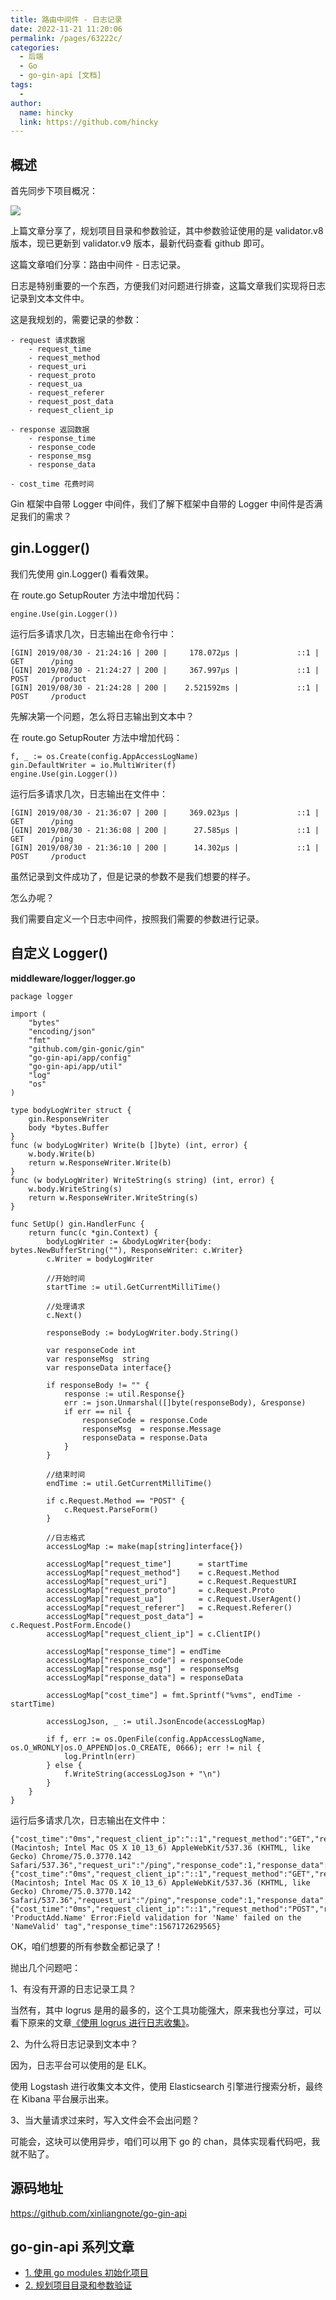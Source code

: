 ```yaml
---
title: 路由中间件 - 日志记录
date: 2022-11-21 11:20:06
permalink: /pages/63222c/
categories:
  - 后端
  - Go
  - go-gin-api [文档]
tags:
  - 
author: 
  name: hincky
  link: https://github.com/hincky
---
```

## 概述

首先同步下项目概况：

![](https://hincky-blog.oss-cn-guangzhou.aliyuncs.com/02-backend/go/go-gin-api/img/3_api_1.png)

上篇文章分享了，规划项目目录和参数验证，其中参数验证使用的是 validator.v8 版本，现已更新到 validator.v9 版本，最新代码查看 github 即可。

这篇文章咱们分享：路由中间件 - 日志记录。

日志是特别重要的一个东西，方便我们对问题进行排查，这篇文章我们实现将日志记录到文本文件中。

这是我规划的，需要记录的参数：

```
- request 请求数据
    - request_time
    - request_method
    - request_uri
    - request_proto
    - request_ua
    - request_referer
    - request_post_data
    - request_client_ip
    
- response 返回数据
    - response_time
    - response_code
    - response_msg
    - response_data
    
- cost_time 花费时间
```
Gin 框架中自带 Logger 中间件，我们了解下框架中自带的 Logger 中间件是否满足我们的需求？

## gin.Logger()

我们先使用 gin.Logger() 看看效果。

在 route.go SetupRouter 方法中增加代码：

```
engine.Use(gin.Logger())
```

运行后多请求几次，日志输出在命令行中：

```
[GIN] 2019/08/30 - 21:24:16 | 200 |     178.072µs |             ::1 | GET      /ping
[GIN] 2019/08/30 - 21:24:27 | 200 |     367.997µs |             ::1 | POST     /product
[GIN] 2019/08/30 - 21:24:28 | 200 |    2.521592ms |             ::1 | POST     /product
```

先解决第一个问题，怎么将日志输出到文本中？

在 route.go SetupRouter 方法中增加代码：

```
f, _ := os.Create(config.AppAccessLogName)
gin.DefaultWriter = io.MultiWriter(f)
engine.Use(gin.Logger())
```

运行后多请求几次，日志输出在文件中：

```
[GIN] 2019/08/30 - 21:36:07 | 200 |     369.023µs |             ::1 | GET      /ping
[GIN] 2019/08/30 - 21:36:08 | 200 |      27.585µs |             ::1 | GET      /ping
[GIN] 2019/08/30 - 21:36:10 | 200 |      14.302µs |             ::1 | POST     /product
```

虽然记录到文件成功了，但是记录的参数不是我们想要的样子。

怎么办呢？

我们需要自定义一个日志中间件，按照我们需要的参数进行记录。

## 自定义 Logger()

**middleware/logger/logger.go**

```
package logger

import (
	"bytes"
	"encoding/json"
	"fmt"
	"github.com/gin-gonic/gin"
	"go-gin-api/app/config"
	"go-gin-api/app/util"
	"log"
	"os"
)

type bodyLogWriter struct {
	gin.ResponseWriter
	body *bytes.Buffer
}
func (w bodyLogWriter) Write(b []byte) (int, error) {
	w.body.Write(b)
	return w.ResponseWriter.Write(b)
}
func (w bodyLogWriter) WriteString(s string) (int, error) {
	w.body.WriteString(s)
	return w.ResponseWriter.WriteString(s)
}

func SetUp() gin.HandlerFunc {
	return func(c *gin.Context) {
		bodyLogWriter := &bodyLogWriter{body: bytes.NewBufferString(""), ResponseWriter: c.Writer}
		c.Writer = bodyLogWriter

		//开始时间
		startTime := util.GetCurrentMilliTime()

		//处理请求
		c.Next()

		responseBody := bodyLogWriter.body.String()

		var responseCode int
		var responseMsg  string
		var responseData interface{}

		if responseBody != "" {
			response := util.Response{}
			err := json.Unmarshal([]byte(responseBody), &response)
			if err == nil {
				responseCode = response.Code
				responseMsg  = response.Message
				responseData = response.Data
			}
		}

		//结束时间
		endTime := util.GetCurrentMilliTime()

		if c.Request.Method == "POST" {
			c.Request.ParseForm()
		}

		//日志格式
		accessLogMap := make(map[string]interface{})

		accessLogMap["request_time"]      = startTime
		accessLogMap["request_method"]    = c.Request.Method
		accessLogMap["request_uri"]       = c.Request.RequestURI
		accessLogMap["request_proto"]     = c.Request.Proto
		accessLogMap["request_ua"]        = c.Request.UserAgent()
		accessLogMap["request_referer"]   = c.Request.Referer()
		accessLogMap["request_post_data"] = c.Request.PostForm.Encode()
		accessLogMap["request_client_ip"] = c.ClientIP()

		accessLogMap["response_time"] = endTime
		accessLogMap["response_code"] = responseCode
		accessLogMap["response_msg"]  = responseMsg
		accessLogMap["response_data"] = responseData

		accessLogMap["cost_time"] = fmt.Sprintf("%vms", endTime - startTime)

		accessLogJson, _ := util.JsonEncode(accessLogMap)

		if f, err := os.OpenFile(config.AppAccessLogName, os.O_WRONLY|os.O_APPEND|os.O_CREATE, 0666); err != nil {
			log.Println(err)
		} else {
			f.WriteString(accessLogJson + "\n")
		}
	}
}
```

运行后多请求几次，日志输出在文件中：

```
{"cost_time":"0ms","request_client_ip":"::1","request_method":"GET","request_post_data":"","request_proto":"HTTP/1.1","request_referer":"","request_time":1567172568233,"request_ua":"Mozilla/5.0 (Macintosh; Intel Mac OS X 10_13_6) AppleWebKit/537.36 (KHTML, like Gecko) Chrome/75.0.3770.142 Safari/537.36","request_uri":"/ping","response_code":1,"response_data":null,"response_msg":"pong","response_time":1567172568233}
{"cost_time":"0ms","request_client_ip":"::1","request_method":"GET","request_post_data":"","request_proto":"HTTP/1.1","request_referer":"","request_time":1567172569158,"request_ua":"Mozilla/5.0 (Macintosh; Intel Mac OS X 10_13_6) AppleWebKit/537.36 (KHTML, like Gecko) Chrome/75.0.3770.142 Safari/537.36","request_uri":"/ping","response_code":1,"response_data":null,"response_msg":"pong","response_time":1567172569158}
{"cost_time":"0ms","request_client_ip":"::1","request_method":"POST","request_post_data":"name=admin","request_proto":"HTTP/1.1","request_referer":"","request_time":1567172629565,"request_ua":"PostmanRuntime/7.6.0","request_uri":"/product","response_code":-1,"response_data":null,"response_msg":"Key: 'ProductAdd.Name' Error:Field validation for 'Name' failed on the 'NameValid' tag","response_time":1567172629565}
```

OK，咱们想要的所有参数全都记录了！

抛出几个问题吧：

1、有没有开源的日志记录工具？

当然有，其中 logrus 是用的最多的，这个工具功能强大，原来我也分享过，可以看下原来的文章[《使用 logrus 进行日志收集》](https://mp.weixin.qq.com/s/gBWEHe20Lv_2wBSlM2WeVA)。

2、为什么将日志记录到文本中？

因为，日志平台可以使用的是 ELK。

使用 Logstash 进行收集文本文件，使用 Elasticsearch 引擎进行搜索分析，最终在 Kibana 平台展示出来。

3、当大量请求过来时，写入文件会不会出问题？

可能会，这块可以使用异步，咱们可以用下 go 的 chan，具体实现看代码吧，我就不贴了。

## 源码地址

https://github.com/xinliangnote/go-gin-api

## go-gin-api 系列文章

- [1. 使用 go modules 初始化项目](https://mp.weixin.qq.com/s/1XNTEgZ0XGZZdxFOfR5f_A)
- [2. 规划项目目录和参数验证](https://mp.weixin.qq.com/s/11AuXptWGmL5QfiJArNLnA)